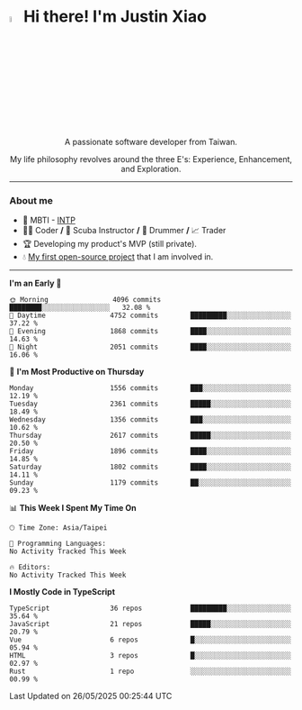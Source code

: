 # <img src="https://media.giphy.com/media/hvRJCLFzcasrR4ia7z/giphy.gif" width="5%">Hi there! I'm Justin Xiao
<p align="center">A passionate software developer from Taiwan.  </p>
<p align="center">My life philosophy revolves around the three E's: Experience, Enhancement, and Exploration.</p>

---
### About me
- 👀 MBTI - [INTP](https://www.16personalities.com/intp-personality)
- 👨‍💻 Coder **/** 🤿 Scuba Instructor **/** 🥁 Drummer **/** 📈 Trader
- 🏆 Developing my product's MVP (still private).
- 💧 [My first open-source project](https://github.com/Game-as-a-Service/Game-Lobby-Web) that I am involved in.

---
<!--START_SECTION:waka-->
**I'm an Early 🐤** 

```text
🌞 Morning                4096 commits        ████████░░░░░░░░░░░░░░░░░   32.08 % 
🌆 Daytime                4752 commits        █████████░░░░░░░░░░░░░░░░   37.22 % 
🌃 Evening                1868 commits        ████░░░░░░░░░░░░░░░░░░░░░   14.63 % 
🌙 Night                  2051 commits        ████░░░░░░░░░░░░░░░░░░░░░   16.06 % 
```
📅 **I'm Most Productive on Thursday** 

```text
Monday                   1556 commits        ███░░░░░░░░░░░░░░░░░░░░░░   12.19 % 
Tuesday                  2361 commits        █████░░░░░░░░░░░░░░░░░░░░   18.49 % 
Wednesday                1356 commits        ███░░░░░░░░░░░░░░░░░░░░░░   10.62 % 
Thursday                 2617 commits        █████░░░░░░░░░░░░░░░░░░░░   20.50 % 
Friday                   1896 commits        ████░░░░░░░░░░░░░░░░░░░░░   14.85 % 
Saturday                 1802 commits        ████░░░░░░░░░░░░░░░░░░░░░   14.11 % 
Sunday                   1179 commits        ██░░░░░░░░░░░░░░░░░░░░░░░   09.23 % 
```


📊 **This Week I Spent My Time On** 

```text
🕑︎ Time Zone: Asia/Taipei

💬 Programming Languages: 
No Activity Tracked This Week

🔥 Editors: 
No Activity Tracked This Week
```

**I Mostly Code in TypeScript** 

```text
TypeScript               36 repos            █████████░░░░░░░░░░░░░░░░   35.64 % 
JavaScript               21 repos            █████░░░░░░░░░░░░░░░░░░░░   20.79 % 
Vue                      6 repos             █░░░░░░░░░░░░░░░░░░░░░░░░   05.94 % 
HTML                     3 repos             █░░░░░░░░░░░░░░░░░░░░░░░░   02.97 % 
Rust                     1 repo              ░░░░░░░░░░░░░░░░░░░░░░░░░   00.99 % 
```




 Last Updated on 26/05/2025 00:25:44 UTC
<!--END_SECTION:waka-->
